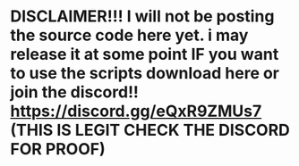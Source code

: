 # DISCLAIMER!!! I will not be posting the source code here yet. i may release it at some point IF you want to use the scripts download here or join the discord!! https://discord.gg/eQxR9ZMUs7 (THIS IS LEGIT CHECK THE DISCORD FOR PROOF)
